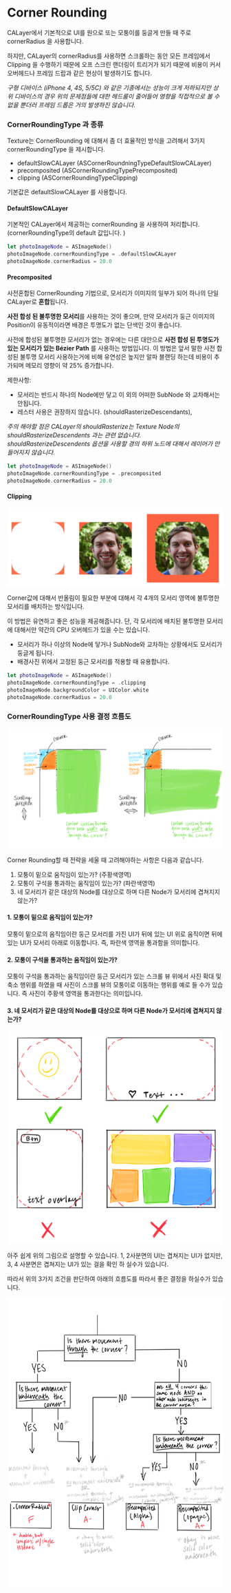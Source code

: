 # Corner Rounding

CALayer에서 기본적으로 UI를 원으로 또는 모퉁이를 둥글게 만들 때 주로  cornerRadius 을 사용합니다. 

하지만, CALayer의 cornerRadius를 사용하면 스크롤하는 동안 모든 프레임에서 Clipping 을 수행하기 때문에 오프 스크린 랜더링이 트리거가 되기 때문에 비용이 커서 오버헤드나 프레임 드랍과 같은 현상이 발생하기도 합니다. 

_구형 디바이스 \(iPhone 4, 4S, 5/5C\) 와 같은 기종에서는 성능이 크게 저하되지만 상위 디바이스의 경우 위의 문제점들에 대한 헤드룸이 줄어들어 영향을 직접적으로 볼 수 없을 뿐더러 프레임 드롭은 거의 발생하진 않습니다._  



### CornerRoundingType 과 종류   

Texture는 CornerRounding 에 대해서 좀 더 효율적인 방식을 고려해서 3가지 cornerRoundingType 을 제시합니다. 

* defaultSlowCALayer \(ASCornerRoundningTypeDefaultSlowCALayer\)
* precomposited \(ASCornerRoundingTypePrecomposited\)
* clipping \(ASCornerRoundingTypeClipping\) 

기본값은 defaultSlowCALayer 를 사용합니다.





#### DefaultSlowCALayer 

기본적인 CALayer에서 제공하는 cornerRounding 을 사용하여 처리합니다. \(cornerRoundingType의 default 값입니다. \) 

```swift
let photoImageNode = ASImageNode()
photoImageNode.cornerRoundingType = .defaultSlowCALayer
photoImageNode.cornerRadius = 20.0
```

#### 

#### Precomposited

사전혼합된 CornerRounding 기법으로, 모서리가 이미지의 일부가 되어 하나의 단일 CALayer로 **혼합**됩니다. 

**사전 합성 된 불투명한 모서리**를 사용하는 것이 좋으며, 만약 모서리가 둥근 이미지의 Position이 유동적이라면 배경은 투명도가 없는 단색인 것이 좋습니다. 

사전에 합성된 불투명한 모서리가 없는 경우에는 다른 대안으로 **사전 합성 된 투명도가 있는 모서리가 있는 Bézier Path** 를 사용하는 방법입니다. 이 방법은 앞서 말한 사전 합성된 불투명 모서리 사용하는거에 비해 유연성은 높지만 알파 블랜딩 하는데 비용이 추가되며 메모리 영향이 약 25% 증가합니다. 

제한사항:

* 모서리는 반드시 하나의 Node에만 닿고 이 외의 어떠한 SubNode 와 교차해서는 안됩니다.
* 레스터 사용은 권장하지 않습니다. \(shouldRasterizeDescendants\), 

_주의 해야할 점은 CALayer의 shouldRasterize는 Texture Node의 shouldRasterizeDescendents 과는 관련 없습니다.  shouldRasterizeDescendents 옵션을 사용할 경의 하위 노드에 대해서 레이어가 만들어지지 않습니다._ 

 

```swift
let photoImageNode = ASImageNode()
photoImageNode.cornerRoundingType = .precomposited
photoImageNode.cornerRadius = 20.0
```

#### 

#### Clipping

![Appleguy &#xC774;&#xBBF8;&#xC9C0; &#xC608;&#xC2DC;](../.gitbook/assets/image%20%283%29.png)

Corner값에 대해서 반올림이 필요한 부분에 대해서 각 4개의 모서리 영역에 불투명한 모서리를 배치하는 방식입니다. 

이 방법은 유연하고 좋은 성능을 제공해줍니다. 단, 각 모서리에 배치된 불투명한 모서리에 대해서만 약간의 CPU 오버헤드가 있을 수는 있습니다.  

* 모서리가 하나 이상의 Node에 닿거나 SubNode와 교차하는 상황에서도 모서리가 둥글게 됩니다.
* 배경사진 위에서 고정된 둥근 모서리를 적용할 때 유용합니다. 



```swift
let photoImageNode = ASImageNode()
photoImageNode.cornerRoundingType = .clipping
photoImageNode.backgroundColor = UIColor.white
photoImageNode.cornerRadius = 20.0
```



### CornerRoundingType 사용 결정 흐름도 

![&#xD30C;&#xB780;&#xC0C9;&#xC73C;&#xB85C; &#xAC15;&#xC870; &#xD45C;&#xC2DC;&#xB41C; &#xBAA8;&#xC11C;&#xB9AC; &#xC544;&#xB798;&#xC758; &#xC6C0;&#xC9C1;&#xC784;&#xACFC; &#xC8FC;&#xD669;&#xC0C9;&#xC73C;&#xB85C; &#xAC15;&#xC870; &#xD45C;&#xC2DC;&#xB41C; &#xBAA8;&#xC11C;&#xB9AC;&#xB97C; &#xD1B5;&#xACFC;&#xD558;&#xB294; &#xB3D9;&#xC791;&#xC744; &#xBCF4;&#xC5EC;&#xC90D;&#xB2C8;&#xB2E4;.](../.gitbook/assets/image%20%286%29.png)

Corner Rounding할 때 전략을 세울 때 고려해야하는 사항은 다음과 같습니다.

1. 모퉁이 밑으로 움직임이 있는가? \(주황색영역\)
2. 모퉁이 구석을 통과하는 움직임이 있는가? \(파란색영역\) 
3. 네 모서리가 같은 대상의 Node를 대상으로 하며 다른 Node가 모서리에 겹쳐지지 않는가?



#### 1. 모퉁이 밑으로 움직임이 있는가? 

모퉁이 밑으로의 움직임이란 둥근 모서리를 가진 UI가 뒤에 있는 UI 위로 움직이면 뒤에 있는 UI가 모서리 아래로 이동합니다. 즉, 파란색 영역을 통과함을 의미합니다. 



#### 2. 모퉁이 구석을 통과하는 움직임이 있는가? 

모퉁이 구석을 통과하는 움직임이란 둥근 모서리가 있는 스크롤 뷰 위에서  사진 확대 및 축소 행위를 하였을 때 사진이 스크롤 뷰의 모퉁이로 이동하는 행위를 예로 들 수가 있습니다. 즉 사진이 주황색 영역을 통과한다는 의미입니다. 



#### 3. 네 모서리가 같은 대상의 Node를 대상으로 하며 다른 Node가 모서리에 겹쳐지지 않는가? 

![](../.gitbook/assets/image%20%288%29.png)

아주 쉽게 위의 그림으로 설명할 수 있습니다. 1, 2사분면의 UI는 겹쳐지는 UI가 없지만, 3, 4 사분면은 겹쳐지는 UI가 있는 걸을 확인 하 실수가 있습니다. 



따라서 위의 3가지 조건을 판단하여 아래의 흐름도를 따라서 좋은 결정을 하실수가 있습니다. 



![TODO: &#xD55C;&#xAE00; &#xD750;&#xB984;&#xB3C4;&#xB85C; &#xADF8;&#xB9AC;&#xAE30;](../.gitbook/assets/image%20%284%29.png)



